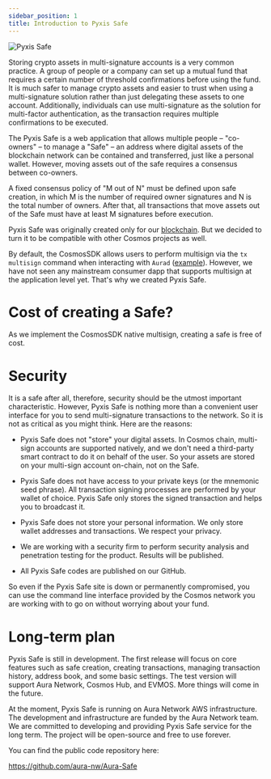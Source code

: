 ```yaml
---
sidebar_position: 1
title: Introduction to Pyxis Safe
---
```


![Pyxis Safe](/img/pyxis-safe/logo.png)

Storing crypto assets in multi-signature accounts is a very common practice. A group of people or a company can set up a mutual fund that requires a certain number of threshold confirmations before using the fund. It is much safer to manage crypto assets and easier to trust when using a multi-signature solution rather than just delegating these assets to one account. Additionally, individuals can use multi-signature as the solution for multi-factor authentication, as the transaction requires multiple confirmations to be executed. 

The Pyxis Safe is a web application that allows multiple people – "co-owners" – to manage a "Safe" – an address where digital assets of the blockchain network can be contained and transferred, just like a personal wallet. However, moving assets out of the safe requires a consensus between co-owners.

A fixed consensus policy of "M out of N" must be defined upon safe creation, in which M is the number of required owner signatures and N is the total number of owners. After that, all transactions that move assets out of the Safe must have at least M signatures before execution.

Pyxis Safe was originally created only for our [blockchain](https://aura.network/). But we decided to turn it to be compatible with other Cosmos projects as well.

By default, the CosmosSDK allows users to perform multisign via the `tx multisign` command when interacting with `Aurad` ([example](https://docs.cosmos.network/master/run-node/txs.html#signing-with-multiple-signers)). However, we have not seen any mainstream consumer dapp that supports multisign at the application level yet. That's why we created Pyxis Safe.

# Cost of creating a Safe?

As we implement the CosmosSDK native multisign, creating a safe is free of cost.

# Security
It is a safe after all, therefore, security should be the utmost important characteristic. However, Pyxis Safe is nothing more than a convenient user interface for you to send multi-signature transactions to the network. So it is not as critical as you might think. Here are the reasons:

- Pyxis Safe does not "store" your digital assets. In Cosmos chain, multi-sign accounts are supported natively, and we don't need a third-party smart contract to do it on behalf of the user. So your assets are stored on your multi-sign account on-chain, not on the Safe.

- Pyxis Safe does not have access to your private keys (or the mnemonic seed phrase). All transaction signing processes are performed by your wallet of choice. Pyxis Safe only stores the signed transaction and helps you to broadcast it.

- Pyxis Safe does not store your personal information. We only store wallet addresses and transactions. We respect your privacy.

- We are working with a security firm to perform security analysis and penetration testing for the product. Results will be published.

- All Pyxis Safe codes are published on our GitHub.

So even if the Pyxis Safe site is down or permanently compromised, you can use the command line interface provided by the Cosmos network you are working with to go on without worrying about your fund.

# Long-term plan

Pyxis Safe is still in development. The first release will focus on core features such as safe creation, creating transactions, managing transaction history, address book, and some basic settings.
The test version will support Aura Network, Cosmos Hub, and EVMOS. More things will come in the future.

At the moment, Pyxis Safe is running on Aura Network AWS infrastructure. The development and infrastructure are funded by the Aura Network team. We are committed to developing and providing Pyxis Safe service for the long term. The project will be open-source and free to use forever.

You can find the public code repository here:

https://github.com/aura-nw/Aura-Safe
